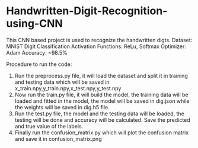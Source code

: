 # Handwritten-Digit-Recognition-using-CNN

This CNN based project is used to recognize the handwritten digts.
Dataset: MNIST Digit Classification 
Activation Functions: ReLu, Softmax
Optimizer: Adam
Accuracy: ~98.5%

Procedure to run the code:
1. Run the preprocess.py file, it will load the dataset and split it in training and testing data which will be saved in x_train.npy,y_train.npy,x_test.npy,y_test.npy
2. Now run the train.py file, it will build the model, the training data will be loaded and fitted in the model, the model will be saved in dig.json while the weights will be saved in dig.h5 file.
3. Run the test.py file, the model and the testing data will be loaded, the testing will be done and accuracy will be calculated. Save the predicted and true value of the labels.
4. Finally run the confusion_matrix.py which will plot the confusion matrix and save it in confusion_matrix.png
